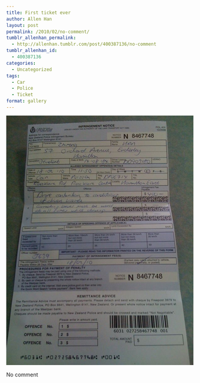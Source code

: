 ```yaml
---
title: First ticket ever
author: Allen Han
layout: post
permalink: /2010/02/no-comment/
tumblr_allenhan_permalink:
  - http://allenhan.tumblr.com/post/400387136/no-comment
tumblr_allenhan_id:
  - 400387136
categories:
  - Uncategorized
tags:
  - Car
  - Police
  - Ticket
format: gallery
---
```

[<img class="alignnone size-full wp-image-479" alt="tumblr_ky51plqn381qzkacto1_" src="/images/uploads/2013/03/tumblr_ky51plqn381qzkacto1_.jpg" width="500" height="667" />][1]

No comment

 [1]: /images/uploads/2013/03/tumblr_ky51plqn381qzkacto1_.jpg
